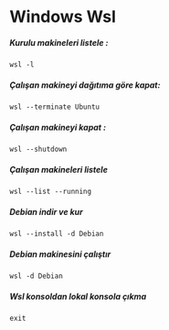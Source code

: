 # Windows Wsl

##### Kurulu makineleri listele :
    wsl -l

##### Çalışan makineyi dağıtıma göre kapat:
    wsl --terminate Ubuntu
    
##### Çalışan makineyi kapat :
    wsl --shutdown
    
##### Çalışan makineleri listele
    wsl --list --running

##### Debian indir ve kur 
    wsl --install -d Debian

##### Debian makinesini çalıştır
    wsl -d Debian
    
##### Wsl konsoldan lokal konsola çıkma
    exit
